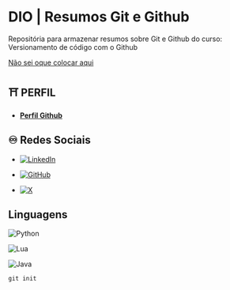 
# DIO | Resumos Git e Github

Repositória para armazenar resumos sobre Git e Github do curso: Versionamento de código com o Github

[Não sei oque colocar aqui](https://github.com/HenriqueFilinto/shinjoia)

## ⛩️ __PERFIL__


- __[Perfil Github](https://github.com/HenriqueFilinto/shinjoia)__

## ♾️ __Redes Sociais__

- [![LinkedIn](https://img.shields.io/badge/LinkedIn-0077B5?style=for-the-badge&logo=linkedin&logoColor=white)](https://www.linkedin.com/in/henrique-filinto-60033b282/)

- [![GitHub](https://img.shields.io/badge/GitHub-100000?style=for-the-badge&logo=github&logoColor=white)](https://github.com/HenriqueFilinto)

- [![X](https://img.shields.io/badge/X-000?style=for-the-badge&logo=x)](https://twitter.com/Shinjoiak)

## __Linguagens__

![Python](https://img.shields.io/badge/python-3670A0?style=for-the-badge&logo=python&logoColor=ffdd54)

![Lua](https://img.shields.io/badge/Lua-2C2D72?style=for-the-badge&logo=lua&logoColor=white)

![Java](https://img.shields.io/badge/java-%23ED8B00.svg?style=for-the-badge&logo=openjdk&logoColor=white)

```
git init
```

